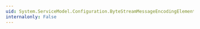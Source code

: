 ```yaml
---
uid: System.ServiceModel.Configuration.ByteStreamMessageEncodingElement.CopyFrom(System.ServiceModel.Configuration.ServiceModelExtensionElement)
internalonly: False
---
```

